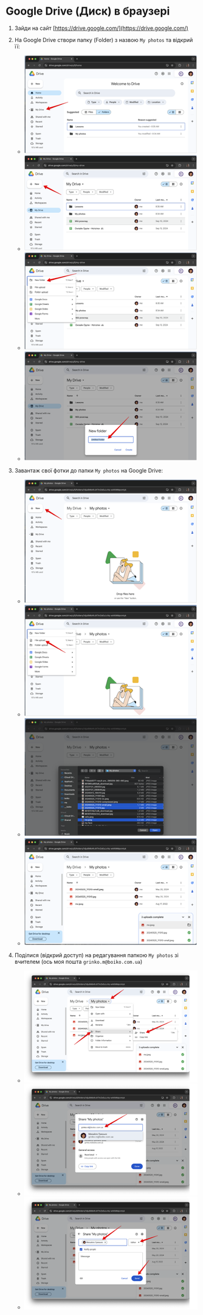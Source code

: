 # Google Drive (Диск) в браузері

1. Зайди на сайт [https://drive.google.com/](https://drive.google.com/)
2. На Google Drive створи папку (Folder) з назвою `My photos` та відкрий її:
    - ![Open my drive](./Google-Drive-Web/Open%20My%20Drive.png)
    - ![Create new](./Google-Drive-Web/Create%20New.png)
    - ![](./Google-Drive-Web/New%20Folder.png)
    - ![Enter Folter name](./Google-Drive-Web/Enter%20Folder%20Name.png)
    
3. Завантаж свої фотки до папки `My photos` на Google Drive:
    - ![](./Google-Drive-Web/My%20photos%20new.png)
    - ![](./Google-Drive-Web/File%20upload.png)
    - ![](./Google-Drive-Web/Select%20multiple%20files.png)
    - ![](./Google-Drive-Web/Files%20uploaded.png)
    
4. Поділися (відкрий доступ) на редагування папкою `My photos` зі вчителем (ось моя пошта `grinko.m@boiko.com.ua`)
    - ![](./Google-Drive-Web/Share%20folder.png)
    - ![](./Google-Drive-Web/Enter%20email%20to%20share%20with.png)
    - ![](./Google-Drive-Web/Share%20as%20Editor%20and%20Send.png)

